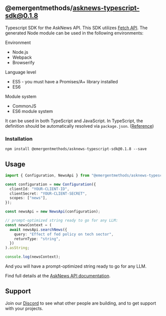 ## @emergentmethods/asknews-typescript-sdk@0.1.8

Typescript SDK for the AskNews API.
This SDK utilizes [Fetch API](https://fetch.spec.whatwg.org/). The generated Node module can be used in the following environments:

Environment
* Node.js
* Webpack
* Browserify

Language level
* ES5 - you must have a Promises/A+ library installed
* ES6

Module system
* CommonJS
* ES6 module system

It can be used in both TypeScript and JavaScript. In TypeScript, the definition should be automatically resolved via `package.json`. ([Reference](http://www.typescriptlang.org/docs/handbook/typings-for-npm-packages.html))

### Installation

```
npm install @emergentmethods/asknews-typescript-sdk@0.1.8 --save
```

## Usage

```ts
import { Configuration, NewsApi } from "@emergentmethods/asknews-typescript-sdk";

const configuration = new Configuration({
  clientId: "YOUR-CLIENT-ID",
  clientSecret: "YOUR-CLIENT-SECRET",
  scopes: ["news"],
});

const newsApi = new NewsApi(configuration);

// prompt-optimized string ready to go for any LLM:
const newsContext = (
  await newsApi.searchNews({
    query: "Effect of fed policy on tech sector",
    returnType: "string",
  })
).asString;

console.log(newsContext);

```

And you will have a prompt-optimized string ready to go for any LLM.

Find full details at the [AskNews API documentation](https://docs.asknews.app).

## Support

Join our [Discord](https://discord.gg/2Yw66XXEhY) to see what other people are building, and to get support with your projects.
